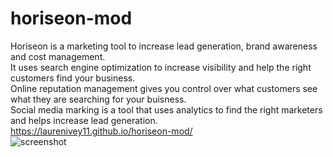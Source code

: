 # horiseon-mod
Horiseon is a marketing tool to increase lead generation, brand awareness and cost management. 
<br />
It uses search engine optimization to increase visibility and help the right customers find your business.
<br />
Online reputation management gives you control over what customers see what they are searching for your buisness.
<br />
Social media marking is a tool that uses analytics to find the right marketers and helps increase lead generation.
<br />
https://laurenivey11.github.io/horiseon-mod/
<br />
![screenshot](https://user-images.githubusercontent.com/74885285/102736950-29863400-4314-11eb-9a90-55381f5f9cf6.PNG)
